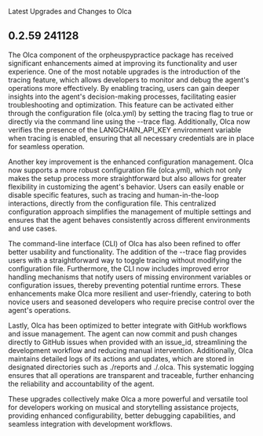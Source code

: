 

Latest Upgrades and Changes to Olca


## 0.2.59 241128



The Olca component of the orpheuspypractice package has received significant enhancements aimed at improving its functionality and user experience. One of the most notable upgrades is the introduction of the tracing feature, which allows developers to monitor and debug the agent's operations more effectively. By enabling tracing, users can gain deeper insights into the agent's decision-making processes, facilitating easier troubleshooting and optimization. This feature can be activated either through the configuration file (olca.yml) by setting the tracing flag to true or directly via the command line using the --trace flag. Additionally, Olca now verifies the presence of the LANGCHAIN_API_KEY environment variable when tracing is enabled, ensuring that all necessary credentials are in place for seamless operation.

Another key improvement is the enhanced configuration management. Olca now supports a more robust configuration file (olca.yml), which not only makes the setup process more straightforward but also allows for greater flexibility in customizing the agent's behavior. Users can easily enable or disable specific features, such as tracing and human-in-the-loop interactions, directly from the configuration file. This centralized configuration approach simplifies the management of multiple settings and ensures that the agent behaves consistently across different environments and use cases.

The command-line interface (CLI) of Olca has also been refined to offer better usability and functionality. The addition of the --trace flag provides users with a straightforward way to toggle tracing without modifying the configuration file. Furthermore, the CLI now includes improved error handling mechanisms that notify users of missing environment variables or configuration issues, thereby preventing potential runtime errors. These enhancements make Olca more resilient and user-friendly, catering to both novice users and seasoned developers who require precise control over the agent's operations.

Lastly, Olca has been optimized to better integrate with GitHub workflows and issue management. The agent can now commit and push changes directly to GitHub issues when provided with an issue_id, streamlining the development workflow and reducing manual intervention. Additionally, Olca maintains detailed logs of its actions and updates, which are stored in designated directories such as ./reports and ./.olca. This systematic logging ensures that all operations are transparent and traceable, further enhancing the reliability and accountability of the agent.

These upgrades collectively make Olca a more powerful and versatile tool for developers working on musical and storytelling assistance projects, providing enhanced configurability, better debugging capabilities, and seamless integration with development workflows.